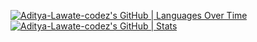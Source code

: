 [![Aditya-Lawate-codez's GitHub | Languages Over Time](https://stats.quine.sh/Aditya-Lawate-codez/languages-over-time?theme=light)](https://quine.sh)
[![Aditya-Lawate-codez's GitHub | Stats](https://stats.quine.sh/Aditya-Lawate-codez/github?theme=light)](https://quine.sh)
